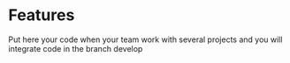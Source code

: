 # Features 

Put here your code when your team work with several projects and you will integrate code in the branch develop 
